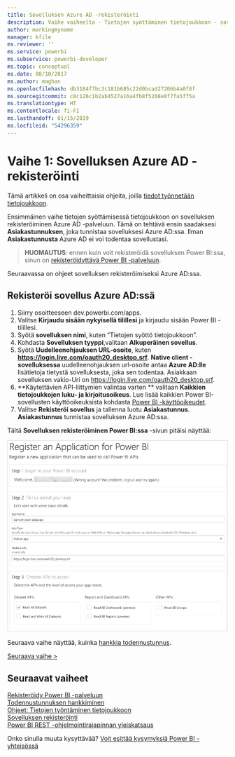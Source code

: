 ```yaml
---
title: Sovelluksen Azure AD -rekisteröinti
description: Vaihe vaiheelta - Tietojen syöttäminen tietojoukkoon - sovelluksen rekisteröinti Azure AD:n kanssa
author: markingmyname
manager: kfile
ms.reviewer: ''
ms.service: powerbi
ms.subservice: powerbi-developer
ms.topic: conceptual
ms.date: 08/10/2017
ms.author: maghan
ms.openlocfilehash: db3184f7bc3c181b685c22d0bcad27206b4a0f8f
ms.sourcegitcommit: c8c126c1b2ab4527a16a4fb8f5208e0f7fa5ff5a
ms.translationtype: HT
ms.contentlocale: fi-FI
ms.lasthandoff: 01/15/2019
ms.locfileid: "54296359"
---
```

# <a name="step-1-register-an-app-with-azure-ad"></a>Vaihe 1: Sovelluksen Azure AD -rekisteröinti
Tämä artikkeli on osa vaiheittaisia ohjeita, joilla [tiedot työnnetään tietojoukkoon](walkthrough-push-data.md).

Ensimmäinen vaihe tietojen syöttämisessä tietojoukkoon on sovelluksen rekisteröiminen Azure AD -palveluun. Tämä on tehtävä ensin saadaksesi **Asiakastunnuksen**, joka tunnistaa sovelluksesi Azure AD:ssa. Ilman **Asiakastunnusta** Azure AD ei voi todentaa sovellustasi.

> **HUOMAUTUS**: ennen kuin voit rekisteröidä sovelluksen Power BI:ssa, sinun on [rekisteröidyttävä Power BI -palveluun](create-an-azure-active-directory-tenant.md).
> 
> 

Seuraavassa on ohjeet sovelluksen rekisteröimiseksi Azure AD:ssa.

## <a name="register-an-app-in-azure-ad"></a>Rekisteröi sovellus Azure AD:ssä
1. Siirry osoitteeseen dev.powerbi.com/apps.
2. Valitse **Kirjaudu sisään nykyisellä tilillesi** ja kirjaudu sisään Power BI -tilillesi.
3. Syötä **sovelluksen nimi**, kuten ”Tietojen syöttö tietojoukkoon”.
4. Kohdasta **Sovelluksen tyyppi**,valitaan **Alkuperäinen sovellus**.
5. Syötä **Uudelleenohjauksen URL-osoite**, kuten **https://login.live.com/oauth20_desktop.srf**. **Native client -sovelluksessa** uudelleenohjauksen url-osoite antaa **Azure AD:lle** lisätietoja tietystä sovelluksesta, joka sen todentaa. Asiakkaan sovelluksen vakio-Uri on https://login.live.com/oauth20_desktop.srf.
6. **Käytettävien API-liittymien valintaa varten ** valitaan **Kaikkien tietojoukkojen luku- ja kirjoitusoikeus**. Lue lisää kaikkien Power BI-sovellusten käyttöoikeuksista kohdasta [Power BI -käyttöoikeudet](power-bi-permissions.md).
7. Valitse **Rekisteröi sovellus** ja tallenna luotu **Asiakastunnus**. **Asiakastunnus** tunnistaa sovelluksen Azure AD:ssa.

Tältä **Sovelluksen rekisteröiminen Power BI:ssa** -sivun pitäisi näyttää:

![](media/walkthrough-push-data-register-app-with-azure-ad/powerbi-developer-sample-register-app.png)

Seuraava vaihe näyttää, kuinka [hankkia todennustunnus](walkthrough-push-data-get-token.md).

[Seuraava vaihe >](walkthrough-push-data-get-token.md)

## <a name="next-steps"></a>Seuraavat vaiheet
[Rekisteröidy Power BI -palveluun](create-an-azure-active-directory-tenant.md)  
[Todennustunnuksen hankkiminen](walkthrough-push-data-get-token.md)  
[Ohjeet: Tietojen työntäminen tietojoukkoon](walkthrough-push-data.md)  
[Sovelluksen rekisteröinti](register-app.md)  
[Power BI REST -ohjelmointirajapinnan yleiskatsaus](overview-of-power-bi-rest-api.md)  

Onko sinulla muuta kysyttävää? [Voit esittää kysymyksiä Power BI -yhteisössä](http://community.powerbi.com/)

